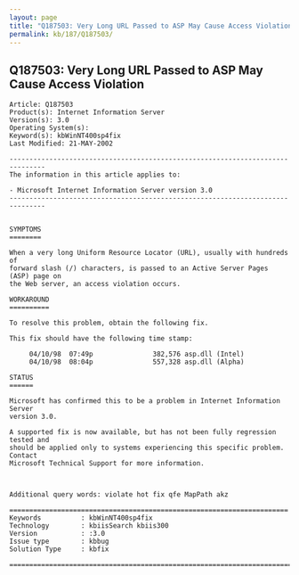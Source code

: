 ```yaml
---
layout: page
title: "Q187503: Very Long URL Passed to ASP May Cause Access Violation"
permalink: kb/187/Q187503/
---
```


## Q187503: Very Long URL Passed to ASP May Cause Access Violation

	Article: Q187503
	Product(s): Internet Information Server
	Version(s): 3.0
	Operating System(s): 
	Keyword(s): kbWinNT400sp4fix
	Last Modified: 21-MAY-2002
	
	-------------------------------------------------------------------------------
	The information in this article applies to:
	
	- Microsoft Internet Information Server version 3.0 
	-------------------------------------------------------------------------------
	
	
	SYMPTOMS
	========
	
	When a very long Uniform Resource Locator (URL), usually with hundreds of
	forward slash (/) characters, is passed to an Active Server Pages (ASP) page on
	the Web server, an access violation occurs.
	
	WORKAROUND
	==========
	
	To resolve this problem, obtain the following fix.
	
	This fix should have the following time stamp:
	
	     04/10/98  07:49p               382,576 asp.dll (Intel)
	     04/10/98  08:04p               557,328 asp.dll (Alpha)
	
	STATUS
	======
	
	Microsoft has confirmed this to be a problem in Internet Information Server
	version 3.0.
	
	A supported fix is now available, but has not been fully regression tested and
	should be applied only to systems experiencing this specific problem. Contact
	Microsoft Technical Support for more information.
	
	
	
	Additional query words: violate hot fix qfe MapPath akz
	
	======================================================================
	Keywords          : kbWinNT400sp4fix 
	Technology        : kbiisSearch kbiis300
	Version           : :3.0
	Issue type        : kbbug
	Solution Type     : kbfix
	
	=============================================================================
	
